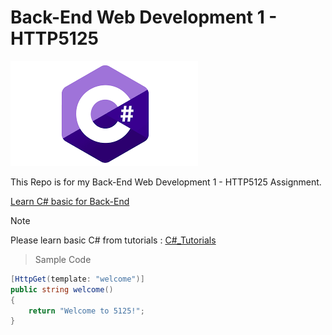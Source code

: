 # Back-End Web Development 1 - HTTP5125

![Front-End Web Development](/images/c.png)

This Repo is for my Back-End Web Development 1 - HTTP5125 Assignment.

[Learn C# basic for Back-End](https://www.w3schools.com/cs/index.php)

> [!Note]  
> Please learn basic C# from tutorials : [C#_Tutorials](https://learn.microsoft.com/en-us/dotnet/csharp/tour-of-csharp/)


> Sample Code
```csharp
[HttpGet(template: "welcome")]
public string welcome()
{
    return "Welcome to 5125!";
}
```

